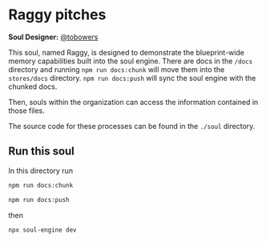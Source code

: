 # Raggy pitches

**Soul Designer:** [@tobowers](https://github.com/tobowers)

This soul, named Raggy, is designed to demonstrate the blueprint-wide memory capabilities built into the soul engine. There are docs in the `/docs` directory and running `npm run docs:chunk` will move them into the `stores/docs` directory. `npm run docs:push` will sync the soul engine with the chunked docs.

Then, souls within the organization can access the information contained in those files.

The source code for these processes can be found in the `./soul` directory.

## Run this soul

In this directory run

```bash
npm run docs:chunk
```

```bash
npm run docs:push
```

then

```bash
npx soul-engine dev
```
